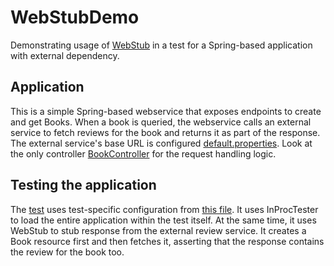 WebStubDemo
===========

Demonstrating usage of [WebStub](https://github.com/tusharm/WebStub) in a test for a Spring-based application with external dependency.

## Application

This is a simple Spring-based webservice that exposes endpoints to create and get Books. When a book is queried,
the webservice calls an external service to fetch reviews for the book and returns it as part of the response.
The external service's base URL is configured [default.properties](/src/main/resources/default.properties).
Look at the only controller [BookController](/src/main/java/com/thoughtworks/webstub/demo/web/BookController.java) for the request handling logic.

## Testing the application

The [test](/src/test/java/com/thoughtworks/webstub/demo/FunctionalTest.java) uses test-specific configuration from [this file](/src/test/resources/test.properties).
It uses InProcTester to load the entire application within the test itself. At the same time, it uses WebStub to  stub response from the external review service.
It creates a Book resource first and then fetches it, asserting that the response contains the review for the book too.



